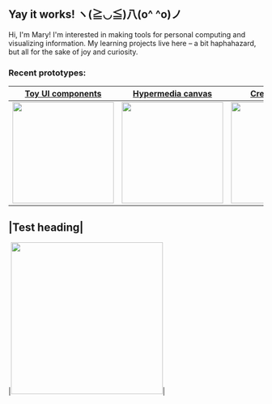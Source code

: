 ## Yay it works! ヽ(≧◡≦)八(o^ ^o)ノ

Hi, I'm Mary! I'm interested in making tools for personal computing and visualizing information. My learning projects live here – a bit haphahazard, but all for the sake of joy and curiosity. 

### Recent prototypes:
<div>

  |<a href="https://github.com/merryvj/toy-components-react"> Toy UI components </a>  | <a href="https://github.com/merryvj/arena-explorer"> Hypermedia canvas </a> | <a href="https://github.com/merryvj/movingsoup"> Creative coding </a> |
| ------------- | ------------- | ------------- |
| <img height="200" src="https://github.com/merryvj/merryvj/assets/41601131/adc58d64-079f-4e99-993b-8d10bba67cbc"/> | <img height="200" src="https://github.com/merryvj/merryvj/assets/41601131/feac3394-9726-4349-b8ae-55518693b75a"/> | <img height="200" src="https://github.com/merryvj/merryvj/assets/41601131/4c968b5e-6114-4894-b188-51f44efe7ea2"/> |

|Test heading|
--------------
|<img width="300" src="https://github.com/merryvj/merryvj/assets/41601131/e09b836f-92d2-4827-b10a-0cd6dfef9f78"/>|

  
</div>
